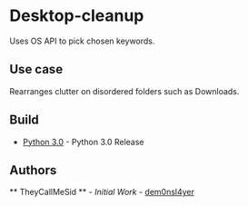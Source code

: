 # Desktop-cleanup

Uses OS API to pick chosen keywords. 

## Use case
Rearranges clutter on disordered folders such as Downloads. 

## Build

* [Python 3.0](https://www.python.org/download/releases/3.0/) - Python 3.0 Release

## Authors

** TheyCallMeSid ** - *Initial Work* - [dem0nsl4yer](https://github.com/dem0nsl4yer)
